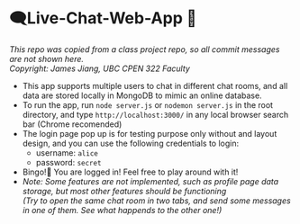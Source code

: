 # :left_speech_bubble:Live-Chat-Web-App :speech_balloon:

*This repo was copied from a class project repo, so all commit messages are not shown here.*  
*Copyright: James Jiang, UBC CPEN 322 Faculty*

- This app supports multiple users to chat in different chat rooms, and all data are stored locally in MongoDB to mimic an online database.
- To run the app, run `node server.js` or `nodemon server.js` in the root directory, and type `http://localhost:3000/` in any local browser search bar (Chrome recomended)
- The login page pop up is for testing purpose only without and layout design, and you can use the following credentials to login: 
  - username: `alice`
  - password: `secret`
- Bingo!:smiling_face_with_three_hearts: You are logged in! Feel free to play around with it!
- *Note: Some features are not implemented, such as profile page data storage, but most other features should be functioning  
(Try to open the same chat room in two tabs, and send some messages in one of them. See what happends to the other one!)*
